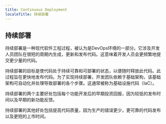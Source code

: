 ```yaml
---
title: Continuous Deployment
localeTitle: 持续部署
---
```

## 持续部署

持续部署是一种现代软件工程过程，被认为是DevOps环境的一部分。它涉及开发人员团队在很短的周期内生成，更新和发布代码。这意味着开发人员会更频繁地提交更少量的代码。

持续部署的目标是使代码处于持续可靠和可部署的状态，以便随时释放此代码。此过程旨在更快地发布代码。为了实现持续部署，开发团队依赖于基础架构，该基础架构可自动化并处理导致部署的各个步骤。这通常被称为基础设施代码（IaC）。

持续部署的两个主要好处包括每个功能开发后的早期投资回报，因为较低的发布时间以及早期的新功能反馈。

持续部署的其他好处包括提高代码质量，因为生产的错误更少，更可靠的代码发布以及更短的上市时间。